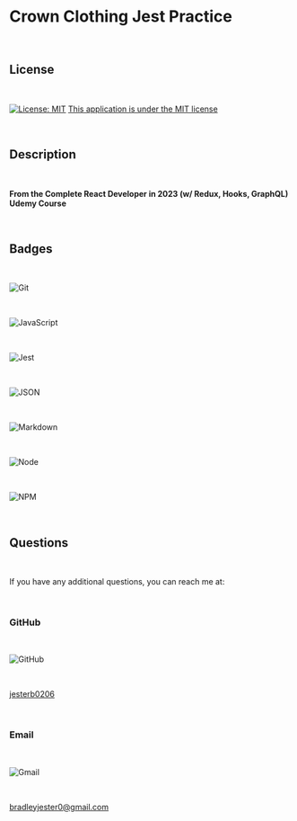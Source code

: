 # Crown Clothing Jest Practice

<br>

## License

<br>

[![License: MIT](https://img.shields.io/badge/License-MIT-yellow.svg)](https://opensource.org/licenses/MIT)
[This application is under the MIT license](https://opensource.org/licenses/MIT)

<br>

## Description

<br>

**From the Complete React Developer in 2023 (w/ Redux, Hooks, GraphQL) Udemy Course**

<br>

## Badges

<br>

![Git](https://img.shields.io/badge/git-%23F05033.svg?style=for-the-badge&logo=git&logoColor=white)

<br>

![JavaScript](https://img.shields.io/badge/javascript-%23323330.svg?style=for-the-badge&logo=javascript&logoColor=%23F7DF1E)

<br>

![Jest](https://img.shields.io/badge/Jest-C21325?style=for-the-badge&logo=jest&logoColor=white)

<br>

![JSON](https://img.shields.io/badge/json-5E5C5C?style=for-the-badge&logo=json&logoColor=white)

<br>

![Markdown](https://img.shields.io/badge/markdown-%23000000.svg?style=for-the-badge&logo=markdown&logoColor=white)

<br>

![Node](https://img.shields.io/badge/Node.js-339933?style=for-the-badge&logo=nodedotjs&logoColor=white)

<br>

![NPM](https://img.shields.io/badge/npm-CB3837?style=for-the-badge&logo=npm&logoColor=white)

<br>

## Questions

<br>

If you have any additional questions, you can reach me at:

<br>

### GitHub

<br>

![GitHub](https://img.shields.io/badge/GitHub-100000?style=for-the-badge&logo=github&logoColor=white)

<br>

[jesterb0206](https://www.github.com/jesterb0206)

<br>

### Email

<br>

![Gmail](https://img.shields.io/badge/Gmail-D14836?style=for-the-badge&logo=gmail&logoColor=white)

<br>

bradleyjester0@gmail.com

<br>
